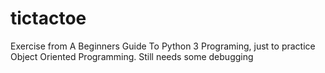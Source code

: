 # tictactoe

Exercise from A Beginners Guide To Python 3 Programing, just to practice Object Oriented Programming.
Still needs some debugging
